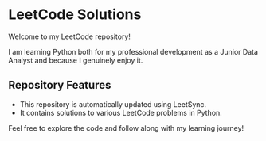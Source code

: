 # LeetCode Solutions

Welcome to my LeetCode repository!

I am learning Python both for my professional development as a Junior Data Analyst and because I genuinely enjoy it.

## Repository Features
- This repository is automatically updated using LeetSync.
- It contains solutions to various LeetCode problems in Python.

Feel free to explore the code and follow along with my learning journey!
